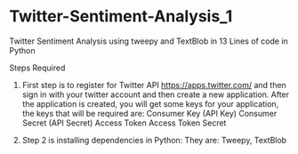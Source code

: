 # Twitter-Sentiment-Analysis_1
Twitter Sentiment Analysis using tweepy and TextBlob in 13 Lines of code in Python

Steps Required 
1. First step is to register for Twitter API https://apps.twitter.com/ and then sign in with your twitter account and then create a new application. After the application is created, you will get some keys for your application, the keys that will be required are:
Consumer Key (API Key)
Consumer Secret (API Secret)
Access Token
Access Token Secret


2. Step 2 is installing dependencies in Python:
They are:
Tweepy, TextBlob
